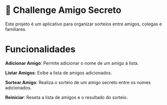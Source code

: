 <h1><b>🎁 Challenge Amigo Secreto</b></h1>

Este projeto é um aplicativo para organizar sorteios entre amigos, colegas e familiares.

<h1><b>Funcionalidades</b></h1>

<b>Adicionar Amigo</b>: Permite adicionar o nome de um amigo à lista.

<b>Listar Amigos</b>: Exibe a lista de amigos adicionados.

<b>Sortear Amigo</b>: Realiza o sorteio de um amigo secreto entre os nomes adicionados.

<b>Reiniciar</b>: Reseta a lista de amigos e o resultado do sorteio.
